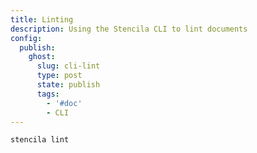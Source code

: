 ```yaml
---
title: Linting
description: Using the Stencila CLI to lint documents
config:
  publish:
    ghost:
      slug: cli-lint
      type: post
      state: publish
      tags:
        - '#doc'
        - CLI
---
```


```sh
stencila lint
```
